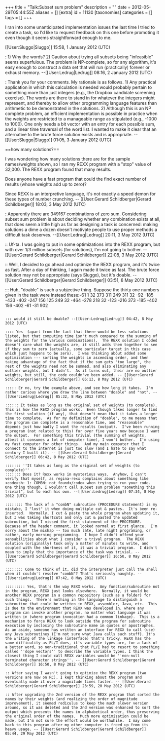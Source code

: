 +++
title = "Talk:Subset sum problem"
description = ""
date = 2012-05-29T05:44:55Z
aliases = []
[extra]
id = 11130
[taxonomies]
categories = []
tags = []
+++

I ran into some unanticipated implementation issues the last time I tried to create a task, so I'd like to request feedback on this one before promoting it even though it seems straightforward enough to me.

[[User:Sluggo|Sluggo]] 15:58, 1 January 2012 (UTC)

: 1) Why the words?  2) Caution about trying all subsets being "infeasible" seems superfulous. The problem is NP-complete, so for any algorithm, it's easy enough to construct a data set that will run (practically) forever or exhaust memory. --[[User:Ledrug|Ledrug]] 08:16, 2 January 2012 (UTC)

: Thank you for your comments. My rationale is as follows. 1) Any practical application in which this calculation is needed would probably pertain to something more than just integers (e.g., the Dropbox candidate screening exercise). The words are there to stand in for whatever the integers might represent, and thereby to allow other programming language features than arithmetic to be demonstrated in the solutions. 2) Although this is an NP complete problem, an efficient implementation is possible in practice when the weights are restricted to a manageable range as stipulated (e.g., -1000 to 1000). One only needs a bit vector with an entry for each possible sum, and a linear time traversal of the word list. I wanted to make it clear that an alternative to the brute force solution exists and is appropriate. --[[User:Sluggo|Sluggo]] 01:05, 3 January 2012 (UTC)

==how many solutions?==

I was wondering how many solutions there are for the sample names/weights shown, so I ran my REXX program with a "stop" value of 32,000.  The REXX program found that many results.

Does anyone have a fast program that could the find exact number of results (whose weights add up to zero)? 

Since REXX is an interpretive language, it's not exactly a speed demon for these types of number crunching. -- [[User:Gerard Schildberger|Gerard Schildberger]] 18:03, 3 May 2012 (UTC)

: Apparently there are 349167 combinations of zero sum.  Considering subset sum problem is about deciding whether any combination exists at all, that does seem a little high as far as designing a task is concerned: making solutions a dime a dozen doesn't motivate people to use proper methods a difficult task deserves. --[[User:Ledrug|Ledrug]] 20:11, 3 May 2012 (UTC)

:: Uf-ta.  I was going to put in some optimizations into the REXX program, but with over 1/3 million subsets (for solutions), I'm not going to bother. -- [[User:Gerard Schildberger|Gerard Schildberger]] 22:08, 3 May 2012 (UTC)

:: Well, I decided to go ahead and optimize the REXX program, and it's twice as fast.  After a day of thinking, I again made it twice as fast.  The brute force solution may not be appropriate (says Sluggo), but it's doable. -- [[User:Gerard Schildberger|Gerard Schildberger]] 03:51, 8 May 2012 (UTC)

::: Huh, "doable" is such a subjective thing.  Suppose the thirty one numbers given in the task were instead these:<lang>-61 1 32 373 311 249 311 32 -92 -185 -433 -402 -247 156 125 249 32 -464 -278 218 32 -123 -216 373 -185 -402 156 -402 -61 -31 902
```

::: would it still be doable? --[[User:Ledrug|Ledrug]] 04:42, 8 May 2012 (UTC)

:::: Yes  (apart from the fact that there would be less solutions listed, but that computing time isn't much compared to the summing of the weights for the various combinations).  The REXX solution I coded doesn't care what the weights are, it still adds them together to see if they sum to zero (actually, some particular target in this case which just happens to be zero).  I was thinking about added some optimization --- sorting the weights in ascending order, and then taking advantage of the fact that if the sum gets "too large", the rest of the weights need not be summed, and also eliminating any outlier weights, but I didn't.  As it turns out, their are no outlier weights, but still, the code couldn've been added. -- [[User:Gerard Schildberger|Gerard Schildberger]] 05:13, 8 May 2012 (UTC)

::::: Er no, try the example above, and see how long it takes.  I'm rather curious where you draw the line between "doable" and "not". --[[User:Ledrug|Ledrug]] 05:32, 8 May 2012 (UTC)

:::::: It takes as long as the original set of weights (to complete).  This is how the REXX program works.  Even though takes longer to find the first solution (if any), that doesn't mean that it takes a longer time to complete.  As for my definition of "doable", to me means that the program can complete is a reasonable time, and "reasonable" depends just how badly I want the results (output).  I've been running a program (not related to this) for over five years now because I want the output.  For something this trivial (the summing of weights, albeit it consumes a lot of computer time), I won't bother.  I'm using my fast computer for other things.  And my main computer that I connect to the internet is just too slow (and I hate to say what century I built it). -- [[User:Gerard Schildberger|Gerard Schildberger]] 06:42, 8 May 2012 (UTC)

::::::: ''It takes as long as the original set of weights (to complete)''
::::::: Does it? Rexx works in mysterious ways.  Anyhow, I can't verify that myself, as regina-rexx complains about something like <code>sh: 1: COMBN: not found</code> when trying to run your code.  One thing though, I wouldn't call subset sum problem "something this trivial", but to each his own. --[[User:Ledrug|Ledrug]] 07:34, 8 May 2012 (UTC)

:::::::: The lack of a "combN" subroutine (PROCEDURE statement) is my mistake, I "lost" it when doing multiple cut & pastes.  It's been re-inserted.  Normally, I cut & paste the whole program when updating it, but I was taking shortcuts and only cut & pasted the updated subroutine, but I missed the first statement of the PROCEDURE.  Because of the header comment, it looked normal at first glance.  I'm sorry about the mishap -- too much late, late night programing, or rather, early morning programming.  I hope I didn't offend your sensabilities about what I consider a trival program.  The REXX solution (originally) took only a matter of minutes to write, and coupled with the shortness of it, it was a trivial program.  I didn't mean to imply that the importance of the task was trivial. -- [[User:Gerard Schildberger|Gerard Schildberger]] 16:50, 8 May 2012 (UTC)

:::::::: Come to think of it, did the interpreter just call the shell when it couldn't resolve "combN"? That's seriously naughty. --[[User:Ledrug|Ledrug]] 07:42, 8 May 2012 (UTC)

::::::::: Yes, that's the way REXX works.  Any function/subroutine not in the program, REXX just looks elsewhere.  Normally, it would be another REXX program in a common repository (such as a folder) for such things.  There's nothing in the language to distinguish a subroutine that could be written in REXX, assembler, Java, etc.  This is due to the environment that REXX was developed in, where any program can invoke another program, no matter what language it was written in (where program invocation had a common linkage).  This is a mechanism to force REXX to look outside the program for subroutine execution by inclosing the subroutine name in quotes or apostrophes. As an aside, someone has written an interface for REXX to call (use) any Java subroutines (I'm not sure what Java calls such stuff). It's the writing of the linkage (interface) that's tricky. REXX has the same difficulity as PL/I does, it's variable types are, for a lack of a better word, so non-traditional that PL/I had to resort to something called ''dope vectors'' to describe the variable types. I think the closest thing I could call REXX variables would be ''non-null terminated character strings''. -- [[User:Gerard Schildberger|Gerard Schildberger]] 16:50, 8 May 2012 (UTC)

:: After saying I wasn't going to optimize the REXX program (two versions are now on RC), I kept thinking about the program and eventually made it over a magnitude times faster. -- [[User:Gerard Schildberger|Gerard Schildberger]] 23:59, 20 May 2012 (UTC)

:: After upgrading the 2nd version of the REXX program that sorted the names by their weights (and realizing the order of magnitude improvement), it seemed rediculus to keep the much slower version around, so it was deleted and the 2nd version was enhanced to sort the output which presents the names in alphabetical order, thus preserving the original order of the names.  Much more optimization could be made, but I'm not sure the effort would be worthwhile.  I may come back to this program after my other computer is freed up from its heavy usage. -- [[User:Gerard Schildberger|Gerard Schildberger]] 05:44, 29 May 2012 (UTC)
